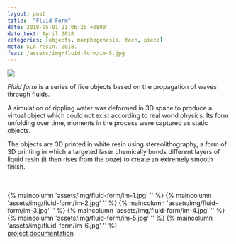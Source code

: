 ```yaml
---
layout: post
title:  "Fluid Form"
date: 2018-05-01 21:06:26 +0800
date_text: April 2018
categories: [objects, morphogenesis, tech, piece]
meta: SLA resin. 2018.
feat: /assets/img/fluid-form/im-5.jpg
---
```


![]({{site.baseurl}}/assets/img/fluid-form/im-group.jpg)

_Fluid form_ is a series of five objects based on the propagation of waves through fluids.
<!--more-->

A simulation of rippling water was deformed in 3D space to produce a virtual object which could not exist according to real world physics. Its form unfolding over time, moments in the process were captured as static objects.

The objects are 3D printed in white resin using stereolithography, a form of 3D printing in which a targeted laser chemically bonds different layers of liquid resin (it then rises from the ooze) to create an extremely smooth finish.

<br />
<br />
{% maincolumn 'assets/img/fluid-form/im-1.jpg' '' %}
{% maincolumn 'assets/img/fluid-form/im-2.jpg' '' %}
{% maincolumn 'assets/img/fluid-form/im-3.jpg' '' %}
{% maincolumn 'assets/img/fluid-form/im-4.jpg' '' %}
{% maincolumn 'assets/img/fluid-form/im-5.jpg' '' %}
{% maincolumn 'assets/img/fluid-form/im-6.jpg' '' %}
<div class="pagination older-post"><a href="{{site.baseurl}}/assets/pdf/fluid-form-docs.pdf">project documentation<data data-icon="ei-arrow-down"></data></a></div>
